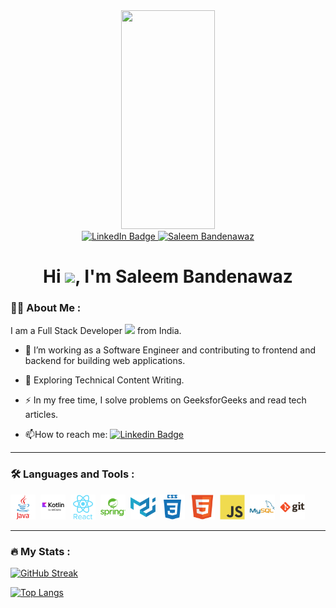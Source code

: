 <div id="badges" align="center">
  <div id="header">
    <img src="https://media.giphy.com/media/RbDKaczqWovIugyJmW/giphy.gif" width="150vw" height="350px"/>
  </div>
  <a href="https://www.linkedin.com/in/saleem-ferozabad">
    <img src="https://img.shields.io/badge/LinkedIn-blue?style=for-the-badge&logo=linkedin&logoColor=white" alt="LinkedIn Badge"/>
  </a>
  <a href="https://github.com/Saleemfero1">
    <img src="https://img.shields.io/badge/Saleem%20Bandenawaz-Developer-brightgreen?style=for-the-badge&logo=appveyor" alt="Saleem Bandenawaz">
  </a>  
  <div align="center">
   <h1>Hi <img src="https://media.giphy.com/media/hvRJCLFzcasrR4ia7z/giphy.gif" width="30px"/>, I'm Saleem Bandenawaz</h1>
  </div>
</div>

### :man_technologist: About Me :

I am a Full Stack Developer <img src="https://media.giphy.com/media/WUlplcMpOCEmTGBtBW/giphy.gif" width="30"> from India.

- :telescope: I’m working as a Software Engineer and contributing to frontend and backend for building web applications.

- :seedling: Exploring Technical Content Writing.

- :zap: In my free time, I solve problems on GeeksforGeeks and read tech articles.

- :mailbox:How to reach me: [![Linkedin Badge](https://img.shields.io/badge/-saleem-blue?style=flat&logo=Linkedin&logoColor=white)](https://www.linkedin.com/in/saleem-ferozabad)

 ---

### :hammer_and_wrench: Languages and Tools :

<div>
  <img src="https://github.com/devicons/devicon/blob/master/icons/java/java-original-wordmark.svg" title="Java" alt="Java" width="40" height="40"/>&nbsp;
  <img src="https://github.com/devicons/devicon/blob/master/icons/kotlin/kotlin-original-wordmark.svg" title="Kotlin" alt="Java" width="40" height="40"/>&nbsp;
  <img src="https://github.com/devicons/devicon/blob/master/icons/react/react-original-wordmark.svg" title="React" alt="React" width="40" height="40"/>&nbsp;
  <img src="https://github.com/devicons/devicon/blob/master/icons/spring/spring-original-wordmark.svg" title="Spring" alt="Spring" width="40" height="40"/>&nbsp;
  <img src="https://github.com/devicons/devicon/blob/master/icons/materialui/materialui-original.svg" title="Material UI" alt="Material UI" width="40" height="40"/>&nbsp;
  <img src="https://github.com/devicons/devicon/blob/master/icons/css3/css3-plain-wordmark.svg"  title="CSS3" alt="CSS" width="40" height="40"/>&nbsp;
  <img src="https://github.com/devicons/devicon/blob/master/icons/html5/html5-original.svg" title="HTML5" alt="HTML" width="40" height="40"/>&nbsp;
  <img src="https://github.com/devicons/devicon/blob/master/icons/javascript/javascript-original.svg" title="JavaScript" alt="JavaScript" width="40" height="40"/>&nbsp;
  <img src="https://github.com/devicons/devicon/blob/master/icons/mysql/mysql-original-wordmark.svg" title="MySQL"  alt="MySQL" width="40" height="40"/>&nbsp;
  <img src="https://github.com/devicons/devicon/blob/master/icons/git/git-original-wordmark.svg" title="Git" **alt="Git" width="40" height="40"/>
</div>

---

### :fire: My Stats :

[![GitHub Streak](https://github-readme-streak-stats.herokuapp.com?user=saleemfero1&theme=highcontrast)](https://git.io/streak-stats)

[![Top Langs](https://github-readme-stats.vercel.app/api/top-langs/?username=saleemfero1&layout=compact&theme=vision-friendly-dark)](https://github.com/anuraghazra/github-readme-stats)

